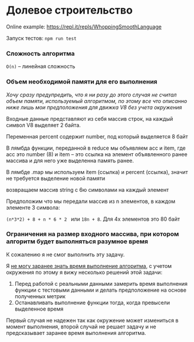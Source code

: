 # Долевое строительство
Online example: https://repl.it/repls/WhoppingSmoothLanguage

Запуск тестов: `npm run test`

### Сложность алгоритма
`O(n)` – линейная сложность

### Объем необходимой памяти для его выполнения
*Хочу сразу предупредить, что я ни разу до этого случая не считал объем
памяти, используемый алгоритмом, по этому все что описанно ниже лишь
мои предположения для движка V8 без учета окружения*
 
Входные данные представляют из себя массив строк, на каждый символ V8
выделяет 2 байта.

Переменная percent содержит number, под который выделяется 8 байт

В лямбда функции, переданной в reduce мы объявляем acc и item, где acc
это number (8) и item – это ссылка на элемент объявленного ранее массива и
для него уже выделенна память ранее.

В лямбде .map мы используем item (ссылка) и percent (ссылка), значит
не требуется выделение новой памяти

возвращаем массив string с 6ю символами на каждый элемент

Предположим что мы передали массив из n элементов, в каждом элементе 3 символа:

`(n*3*2) + 8 + n * 6 * 2 ` или `18n + 8`. Для 4х элементов это 80 байт

### Ограничения на размер входного массива, при котором алгоритм будет выполняться разумное время

К сожалению я не смог выполнить эту задачу.

Я [не могу заранее знать время выполнение алгоритма](https://ru.wikipedia.org/wiki/Проблема_остановки), 
с учетом окружения по этому я вижу несколько решений этой задачи:
1. Перед работой с реальными данными замерить время выполнения функции с тестовыми данными и делать
предположение на основе полученных метрик
2. Останавливать выполнение функции тогда, когда превысели выделенное время

Первый случая не надежен так как окружение может измениться в момент выполнения, второй случай не решает
задачу и не предсказывает заранее время выполнения алгоритма.
